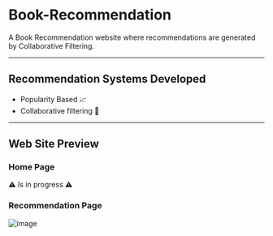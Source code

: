 # Book-Recommendation
A Book Recommendation website where recommendations are generated by Collaborative Filtering.

<hr>

## Recommendation Systems Developed
 - Popularity Based 📈
 - Collaborative filtering 🤝

<hr>

## Web Site Preview
### Home Page
 ⚠️ Is in progress ⚠️
### Recommendation Page
![image](https://github.com/Vignesh227/Book-Recommendation/assets/96369223/16cd833a-2d2f-4bfc-8242-26a3573797fb)


